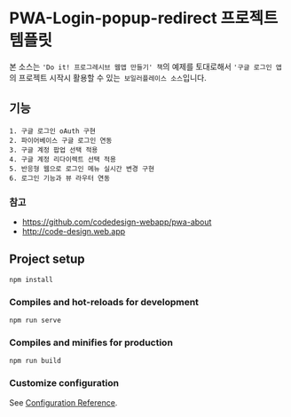 # PWA-Login-popup-redirect 프로젝트 템플릿

본 소스는 `'Do it! 프로그레시브 웹앱 만들기' 책`의 예제를 토대로해서 `'구글 로그인 앱`의 프로젝트 시작시 활용할 수 있는` 보일러플레이스 소스`입니다. 

## 기능
```
1. 구글 로그인 oAuth 구현
2. 파이어베이스 구글 로그인 연동
3. 구글 계정 팝업 선택 적용
4. 구글 계정 리다이렉트 선택 적용
5. 반응형 웹으로 로그인 메뉴 실시간 변경 구현
6. 로그인 기능과 뷰 라우터 연동
```

### 참고
* https://github.com/codedesign-webapp/pwa-about
* http://code-design.web.app



## Project setup
```
npm install
```

### Compiles and hot-reloads for development
```
npm run serve
```

### Compiles and minifies for production
```
npm run build
```

### Customize configuration
See [Configuration Reference](https://cli.vuejs.org/config/).
